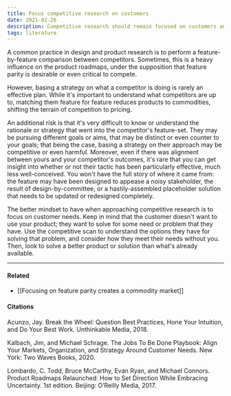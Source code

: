 ```yaml
---
title: Focus competitive research on customers
date: 2021-02-26
description: Competitive research should remain focused on customers and their problems rather than feature parity.
tags: literature
---
```


A common practice in design and product research is to perform a feature-by-feature comparison between competitors. Sometimes, this is a heavy influence on the product roadmaps, under the supposition that feature parity is desirable or even critical to compete. 

However, basing a strategy on what a competitor is doing is rarely an effective plan. While it's important to understand what competitors are up to, matching them feature for feature reduces products to commodities, shifting the terrain of competition to pricing.

An additional risk is that it's very difficult to know or understand the rationale or strategy that went into the competitor's feature-set. They may be pursuing different goals or aims, that may be distinct or even counter to your goals; that being the case, basing a strategy on their approach may be competitive or even harmful. Moreover, even if there was alignment between yours and your competitor's outcomes, it's rare that you can get insight into whether or not their tactic has been particularly effective, much less well-conceived. You won't have the full story of where it came from: the feature may have been designed to appease a noisy stakeholder, the result of design-by-committee, or a hastily-assembled placeholder solution that needs to be updated or redesigned completely. 

The better mindset to have when approaching competitive research is to focus on customer needs. Keep in mind that the customer doesn't want to use your product; they want to solve for some need or problem that they have. Use the competitive scan to understand the options they have for solving that problem, and consider how they meet their needs without you. Then, look to solve a better product or solution than what's already available. 

---
#### Related
- [[Focusing on feature parity creates a commodity market]]

#### Citations
Acunzo, Jay. Break the Wheel: Question Best Practices, Hone Your Intuition, and Do Your Best Work. Unthinkable Media, 2018.

Kalbach, Jim, and Michael Schrage. The Jobs To Be Done Playbook: Align Your Markets, Organization, and Strategy Around Customer Needs. New York: Two Waves Books, 2020.

Lombardo, C. Todd, Bruce McCarthy, Evan Ryan, and Michael Connors. Product Roadmaps Relaunched: How to Set Direction While Embracing Uncertainty. 1st edition. Beijing: O’Reilly Media, 2017.
